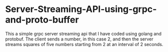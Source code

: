 # Server-Streaming-API-using-grpc-and-proto-buffer

This a simple grpc server streaming api that I have coded using golang and protobuf. The client sends a number, in this case 2, and then the server streams squares of five numbers starting from 2 at an interval of 2 seconds. 
